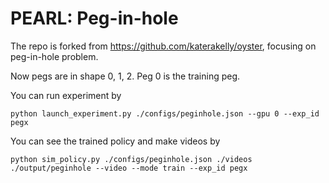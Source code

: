 # PEARL: Peg-in-hole

The repo is forked from https://github.com/katerakelly/oyster, focusing on peg-in-hole problem. 

Now pegs are in shape 0, 1, 2. Peg 0 is the training peg.

You can run experiment by

```
python launch_experiment.py ./configs/peginhole.json --gpu 0 --exp_id pegx
```

You can see the trained policy and make videos by

```
python sim_policy.py ./configs/peginhole.json ./videos ./output/peginhole --video --mode train --exp_id pegx
```

